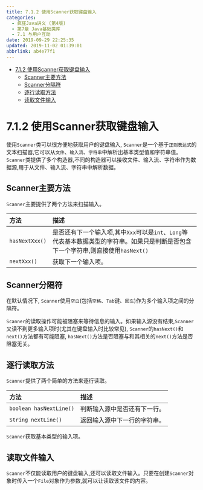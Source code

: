 ```yaml
---
title: 7.1.2 使用Scanner获取键盘输入
categories: 
  - 疯狂Java讲义 (第4版)
  - 第7章 Java基础类库
  - 7.1 与用户互动
date: 2019-09-29 22:25:35
updated: 2019-11-02 01:39:01
abbrlink: ab4e77f1
---
```

- [7.1.2 使用Scanner获取键盘输入](/ReadingNotes/ab4e77f1/#7-1-2-使用Scanner获取键盘输入)
    - [Scanner主要方法](/ReadingNotes/ab4e77f1/#Scanner主要方法)
    - [Scanner分隔符](/ReadingNotes/ab4e77f1/#Scanner分隔符)
    - [逐行读取方法](/ReadingNotes/ab4e77f1/#逐行读取方法)
    - [读取文件输入](/ReadingNotes/ab4e77f1/#读取文件输入)

<!--more-->
<script src="https://cdn.bootcss.com/jquery/3.4.0/jquery.slim.min.js"></script>
<script>$(document).ready(function () {$(".post-body > ul:nth-child(1)").hide();});</script>

<!--end-->
<!--SSTStart-->
# 7.1.2 使用Scanner获取键盘输入 #
使用`Scanner`类可以很方便地获取用户的键盘输入, `Scanner`是一个基于`正则表达式`的文本扫描器,它可以从`文件`、`输入流`、`字符串`中解析出基本类型值和字符串值。
 `Scanner`类提供了多个构造器,不同的构造器可以接收文件、输入流、字符串作为数据源,用于从文件、输入流、字符串中解析数据。
## Scanner主要方法 ##
`Scanner`主要提供了两个方法来扫描输入。

|方法|描述|
|:---|:---|
|`hasNextXxx()`|是否还有下一个输入项,其中`Xxx`可以是`int`、`Long`等代表基本数据类型的字符串。如果只是判断是否包含下一个字符串,则直接使用`hasNext()`|
|`nextXxx()`|获取下一个输入项。|

## Scanner分隔符 ##
在默认情况下, `Scanner`使用`空白`(包括`空格`、`Tab`键、`回车`)作为多个输入项之间的分隔符。


`Scanner`的读取操作可能被阻塞来等待信息的输入。如果输入源没有结束,`Scanner`又读不到更多输入项时(尤其在键盘输入时比较常见), `Scanner`的`hasNext()`和`next()`方法都有可能阻塞, `hasNext()`方法是否阻塞与和其相关的`next()`方法是否阻塞无关。

## 逐行读取方法 ##
`Scanner`提供了两个简单的方法来逐行读取。

|方法|描述|
|:---|:---|
|`boolean hasNextLine()`|判断输入源中是否还有下一行。|
|`String nextLine()`|返回输入源中下一行的字符串。|

`Scanner`获取基本类型的输入项。

## 读取文件输入 ##
`Scanner`不仅能读取用户的键盘输入,还可以读取文件输入。只要在创建`Scanner`对象时传入一个`File`对象作为参数,就可以让读取该文件的内容。
<!--SSTStop-->

